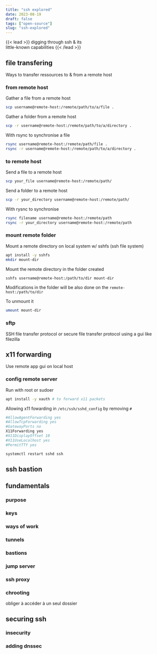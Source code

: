 ```yaml
---
title: "ssh explored"
date: 2023-08-19
draft: false
tags: ["open-source"]
slug: "ssh-explored"
---
```


<!-- prologue -->

{{< lead >}}
digging through ssh & its   
little-known capabilities
{{< /lead >}}

<!-- sources
https://goteleport.com/blog/ssh-bastion-host/
https://smallstep.com/blog/diy-ssh-bastion-host/
https://www.scaleway.com/en/blog/understanding-ssh-bastion-use-cases-and-tips/
https://www.bastillion.io/

file:///home/xeylou/Downloads/cheat_sheet_ssh_v4.pdf
https://www.linode.com/docs/guides/advanced-ssh-server-security/

https://www.exoscale.com/syslog/advanced-ssh-6-things/
https://help.ubuntu.com/community/SSH/OpenSSH/Advanced
-->

<!-- article -->

## file transfering
<!-- https://linuxhandbook.com/transfer-files-ssh/ -->
Ways to transfer ressources to & from a remote host
### from remote host
Gather a file from a remote host
```bash
scp username@remote-host:/remote/path/to/a/file .
```
Gather a folder from a remote host
```bash
scp -r username@remote-host:/remote/path/to/a/directory .
```
With rsync to synchronise a file
```bash
rsync username@remote-host:/remote/path/file .
rsync -r username@remote-host:/remote/path/to/a/directory .
```
### to remote host
Send a file to a remote host 
```bash
scp your_file username@remote-host:/remote/path/
```
Send a folder to a remote host
```bash
scp -r your_directory username@remote-host:/remote/path/
```
With rysnc to synchronise
```bash
rsync filename username@remote-host:/remote/path
rsync -r your_directory username@remote-host:/remote/path
```
### mount remote folder
Mount a remote directory on local system w/ sshfs (ssh file system) 
```bash
apt install -y sshfs
mkdir mount-dir
```
Mount the remote directory in the folder created
```bash
sshfs username@remote-host:/path/to/dir mount-dir
```
Modifications in the folder will be also done on the `remote-host:/path/to/dir`

To unmount it
```bash
umount mount-dir
```
### sftp
SSH file transfer protocol or secure file transfer protocol using a gui like filezilla
## x11 forwarding
Use remote app gui on local host
### config remote server
Run with root or sudoer
```bash
apt install -y xauth # to forward x11 packets
```
Allowing x11 fowarding in `/etc/ssh/sshd_config` by removing `#`
```bash {linenos=inline, hl_lines=["4"], linenostart=87}
#AllowAgentForwarding yes
#AllowTcpForwarding yes
#GatewayPorts no
X11Forwarding yes
#X11DisplayOffset 10
#X11UseLocalhost yes
#PermitTTY yes
```
```bash
systemctl restart sshd ssh
```






## ssh bastion



## fundamentals
### purpose
### keys
### ways of work



<!-- https://www.exoscale.com/syslog/advanced-ssh-6-things/ -->
### tunnels
### bastions
### jump server
### ssh proxy
### chrooting
obliger à accéder à un seul dossier
## securing ssh
### insecurity
### adding dnssec